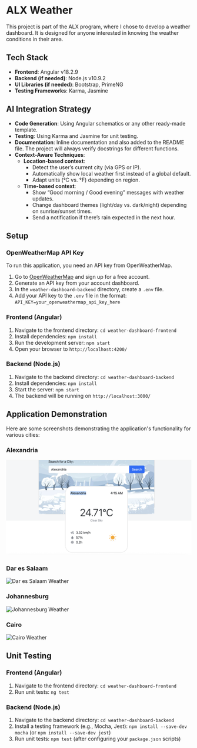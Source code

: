 # ALX Weather

This project is part of the ALX program, where I chose to develop a weather dashboard. It is designed for anyone interested in knowing the weather conditions in their area.

## Tech Stack
- **Frontend**: Angular v18.2.9
- **Backend (if needed)**: Node.js v10.9.2
- **UI Libraries (if needed)**: Bootstrap, PrimeNG
- **Testing Frameworks**: Karma, Jasmine

## AI Integration Strategy
- **Code Generation**: Using Angular schematics or any other ready-made template.
- **Testing**: Using Karma and Jasmine for unit testing.
- **Documentation**: Inline documentation and also added to the README file. The project will always verify docstrings for different functions.
- **Context-Aware Techniques**:
    - **Location-based context**:
        - Detect the user’s current city (via GPS or IP).
        - Automatically show local weather first instead of a global default.
        - Adapt units (°C vs. °F) depending on region.
    - **Time-based context**:
        - Show “Good morning / Good evening” messages with weather updates.
        - Change dashboard themes (light/day vs. dark/night) depending on sunrise/sunset times.
        - Send a notification if there’s rain expected in the next hour.

## Setup

### OpenWeatherMap API Key
To run this application, you need an API key from OpenWeatherMap.
1. Go to [OpenWeatherMap](https://openweathermap.org/api) and sign up for a free account.
2. Generate an API key from your account dashboard.
3. In the `weather-dashboard-backend` directory, create a `.env` file.
4. Add your API key to the `.env` file in the format: `API_KEY=your_openweathermap_api_key_here`

### Frontend (Angular)

1. Navigate to the frontend directory: `cd weather-dashboard-frontend`
2. Install dependencies: `npm install`
3. Run the development server: `npm start`
4. Open your browser to `http://localhost:4200/`

### Backend (Node.js)

1. Navigate to the backend directory: `cd weather-dashboard-backend`
2. Install dependencies: `npm install`
3. Start the server: `npm start`
4. The backend will be running on `http://localhost:3000/`

## Application Demonstration

Here are some screenshots demonstrating the application's functionality for various cities:

### Alexandria
![Alexandria Weather](./weather-dashboard-frontend/public/alex.png)

### Dar es Salaam
![Dar es Salaam Weather](Screenshot%202025-09-21%20at%204.14.34%E2%80%AFAM.png)

### Johannesburg
![Johannesburg Weather](Screenshot%202025-09-21%20at%204.14.06%E2%80%AFAM.png)

### Cairo
![Cairo Weather](Screenshot%202025-09-21%20at%204.13.36%E2%80%AFAM.png)

## Unit Testing

### Frontend (Angular)

1.  Navigate to the frontend directory: `cd weather-dashboard-frontend`
2.  Run unit tests: `ng test`

### Backend (Node.js)

1.  Navigate to the backend directory: `cd weather-dashboard-backend`
2.  Install a testing framework (e.g., Mocha, Jest): `npm install --save-dev mocha` (or `npm install --save-dev jest`)
3.  Run unit tests: `npm test` (after configuring your `package.json` scripts)
